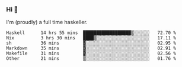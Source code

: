 ### Hi 👋

I'm (proudly) a full time haskeller.

<!--START_SECTION:waka-->

```text
Haskell      14 hrs 55 mins  ██████████████████▒░░░░░░   72.70 %
Nix          3 hrs 30 mins   ████▒░░░░░░░░░░░░░░░░░░░░   17.11 %
sh           36 mins         ▓░░░░░░░░░░░░░░░░░░░░░░░░   02.95 %
Markdown     35 mins         ▓░░░░░░░░░░░░░░░░░░░░░░░░   02.91 %
Makefile     31 mins         ▓░░░░░░░░░░░░░░░░░░░░░░░░   02.56 %
Other        21 mins         ▒░░░░░░░░░░░░░░░░░░░░░░░░   01.76 %
```

<!--END_SECTION:waka-->
